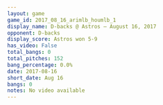 ```yaml
---
layout: game
game_id: 2017_08_16_arimlb_houmlb_1
display_name: D-backs @ Astros – August 16, 2017
opponent: D-backs
display_score: Astros won 5-9
has_video: False
total_bangs: 0
total_pitches: 152
bang_percentage: 0.0%
date: 2017-08-16
short_date: Aug 16
bangs: 0
notes: No video available
---
```

